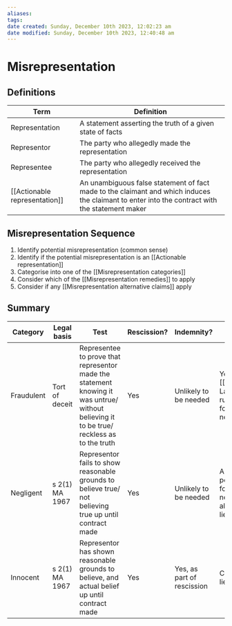 ```yaml
---
aliases: 
tags: 
date created: Sunday, December 10th 2023, 12:02:23 am
date modified: Sunday, December 10th 2023, 12:40:48 am
---
```


# Misrepresentation

## Definitions

Term | Definition
---|---
Representation | A statement asserting the truth of a given state of facts
Representor | The party who allegedly made the representation
Representee | The party who allegedly received the representation
[[Actionable representation]] | An unambiguous false statement of fact made to the claimant and which induces the claimant to enter into the contract with the statement maker

## Misrepresentation Sequence

1. Identify potential misrepresentation (common sense)
2. Identify if the potential misrepresentation is an [[Actionable representation]]
3. Categorise into one of the [[Misrepresentation categories]]
4. Consider which of the [[Misrepresentation remedies]] to apply
5. Consider if any [[Misrepresentation alternative claims]] apply

## Summary

Category | Legal basis | Test | Rescission? | Indemnity? | Damages
---|---|---|---|---|---
Fraudulent | Tort of deceit | Representee to prove that representor made the statement knowing it was untrue/ without believing it to be true/ reckless as to the truth | Yes | Unlikely to be needed | Yes, generous [[Tort Law/Remoteness]] rules, no reduction for contributory negligence
Negligent | s 2(1) MA 1967 | Representor fails to show reasonable grounds to believe true/ not believing true up until contract made | Yes | Unlikely to be needed | As for fraud, but potential reduction for contributory negligence. Can also be given in lieu of rescission.
Innocent | s 2(1) MA 1967 | Representor has shown reasonable grounds to believe, and actual belief up until contract made | Yes | Yes, as part of rescission | Can be given in lieu of rescission.
